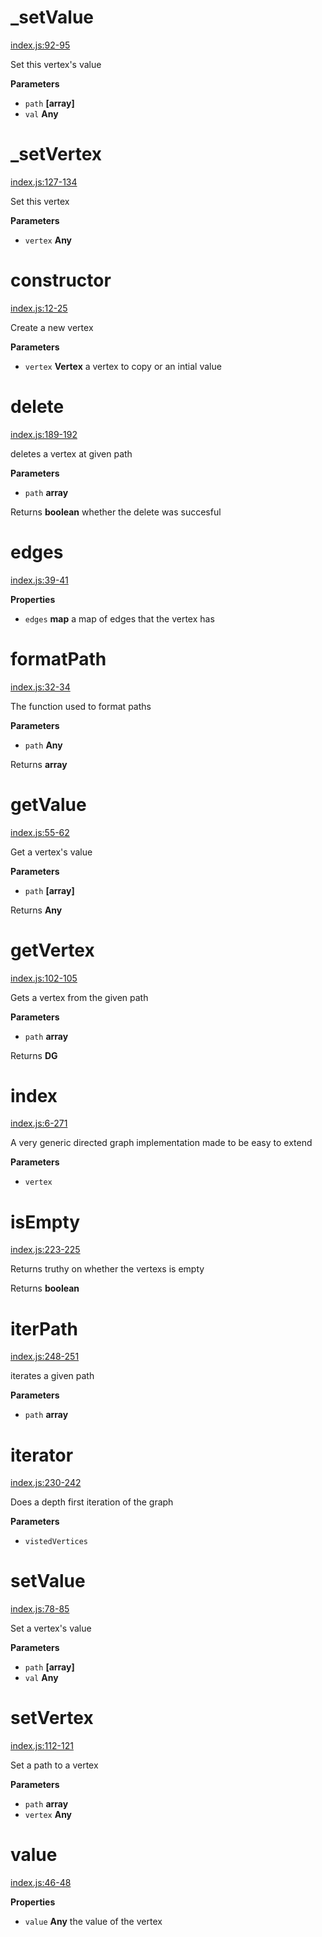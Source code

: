 # _setValue

[index.js:92-95](https://github.com/wanderer/generic-digraph/blob/aa5b6b5a29eabc371b79af2ec5d0066688cbc483/index.js#L92-L95 "Source code on GitHub")

Set this vertex's value

**Parameters**

-   `path` **[array]** 
-   `val` **Any** 

# _setVertex

[index.js:127-134](https://github.com/wanderer/generic-digraph/blob/aa5b6b5a29eabc371b79af2ec5d0066688cbc483/index.js#L127-L134 "Source code on GitHub")

Set this vertex

**Parameters**

-   `vertex` **Any** 

# constructor

[index.js:12-25](https://github.com/wanderer/generic-digraph/blob/aa5b6b5a29eabc371b79af2ec5d0066688cbc483/index.js#L12-L25 "Source code on GitHub")

Create a new vertex

**Parameters**

-   `vertex` **Vertex** a vertex to copy or an intial value

# delete

[index.js:189-192](https://github.com/wanderer/generic-digraph/blob/aa5b6b5a29eabc371b79af2ec5d0066688cbc483/index.js#L189-L192 "Source code on GitHub")

deletes a vertex at given path

**Parameters**

-   `path` **array** 

Returns **boolean** whether the delete was succesful

# edges

[index.js:39-41](https://github.com/wanderer/generic-digraph/blob/aa5b6b5a29eabc371b79af2ec5d0066688cbc483/index.js#L39-L41 "Source code on GitHub")

**Properties**

-   `edges` **map** a map of edges that the vertex has

# formatPath

[index.js:32-34](https://github.com/wanderer/generic-digraph/blob/aa5b6b5a29eabc371b79af2ec5d0066688cbc483/index.js#L32-L34 "Source code on GitHub")

The function used to format paths

**Parameters**

-   `path` **Any** 

Returns **array** 

# getValue

[index.js:55-62](https://github.com/wanderer/generic-digraph/blob/aa5b6b5a29eabc371b79af2ec5d0066688cbc483/index.js#L55-L62 "Source code on GitHub")

Get a vertex's value

**Parameters**

-   `path` **[array]** 

Returns **Any** 

# getVertex

[index.js:102-105](https://github.com/wanderer/generic-digraph/blob/aa5b6b5a29eabc371b79af2ec5d0066688cbc483/index.js#L102-L105 "Source code on GitHub")

Gets a vertex from the given path

**Parameters**

-   `path` **array** 

Returns **DG** 

# index

[index.js:6-271](https://github.com/wanderer/generic-digraph/blob/aa5b6b5a29eabc371b79af2ec5d0066688cbc483/index.js#L6-L271 "Source code on GitHub")

A very generic directed graph implementation made to be easy to extend

**Parameters**

-   `vertex`  

# isEmpty

[index.js:223-225](https://github.com/wanderer/generic-digraph/blob/aa5b6b5a29eabc371b79af2ec5d0066688cbc483/index.js#L223-L225 "Source code on GitHub")

Returns truthy on whether the vertexs is empty

Returns **boolean** 

# iterPath

[index.js:248-251](https://github.com/wanderer/generic-digraph/blob/aa5b6b5a29eabc371b79af2ec5d0066688cbc483/index.js#L248-L251 "Source code on GitHub")

iterates a given path

**Parameters**

-   `path` **array** 

# iterator

[index.js:230-242](https://github.com/wanderer/generic-digraph/blob/aa5b6b5a29eabc371b79af2ec5d0066688cbc483/index.js#L230-L242 "Source code on GitHub")

Does a depth first iteration of the graph

**Parameters**

-   `vistedVertices`  

# setValue

[index.js:78-85](https://github.com/wanderer/generic-digraph/blob/aa5b6b5a29eabc371b79af2ec5d0066688cbc483/index.js#L78-L85 "Source code on GitHub")

Set a vertex's value

**Parameters**

-   `path` **[array]** 
-   `val` **Any** 

# setVertex

[index.js:112-121](https://github.com/wanderer/generic-digraph/blob/aa5b6b5a29eabc371b79af2ec5d0066688cbc483/index.js#L112-L121 "Source code on GitHub")

Set a path to a vertex

**Parameters**

-   `path` **array** 
-   `vertex` **Any** 

# value

[index.js:46-48](https://github.com/wanderer/generic-digraph/blob/aa5b6b5a29eabc371b79af2ec5d0066688cbc483/index.js#L46-L48 "Source code on GitHub")

**Properties**

-   `value` **Any** the value of the vertex
